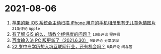 # 2021-08-06

1. [苹果的新 iOS 系统会主动扫描 iPhone 用户的手机相册里有无儿童色情图片](https://www.v2ex.com/t/793972) `21条评论` `Apple`
1. [有了解 GIS 的么，请教个经纬度的问题？](https://www.v2ex.com/t/793974) `10条评论` `程序员`
1. [百度输入法 PC 版更新了（2021.6.30）](https://www.v2ex.com/t/793969) `9条评论` `分享发现`
1. [22 岁中专学历想入坑互联网行业，还有机会吗？](https://www.v2ex.com/t/793975) `6条评论` `问与答`
